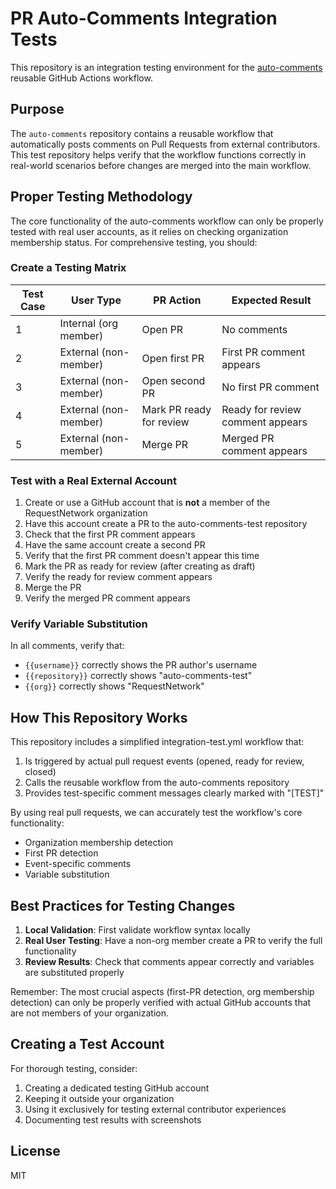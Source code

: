 # PR Auto-Comments Integration Tests

This repository is an integration testing environment for the [auto-comments](https://github.com/RequestNetwork/auto-comments) reusable GitHub Actions workflow.

## Purpose

The `auto-comments` repository contains a reusable workflow that automatically posts comments on Pull Requests from external contributors. This test repository helps verify that the workflow functions correctly in real-world scenarios before changes are merged into the main workflow.

## Proper Testing Methodology

The core functionality of the auto-comments workflow can only be properly tested with real user accounts, as it relies on checking organization membership status. For comprehensive testing, you should:

### Create a Testing Matrix

| Test Case | User Type | PR Action | Expected Result |
|-----------|-----------|-----------|-----------------|
| 1 | Internal (org member) | Open PR | No comments |
| 2 | External (non-member) | Open first PR | First PR comment appears |
| 3 | External (non-member) | Open second PR | No first PR comment |
| 4 | External (non-member) | Mark PR ready for review | Ready for review comment appears |
| 5 | External (non-member) | Merge PR | Merged PR comment appears |

### Test with a Real External Account

1. Create or use a GitHub account that is **not** a member of the RequestNetwork organization
2. Have this account create a PR to the auto-comments-test repository
3. Check that the first PR comment appears
4. Have the same account create a second PR
5. Verify that the first PR comment doesn't appear this time
6. Mark the PR as ready for review (after creating as draft)
7. Verify the ready for review comment appears
8. Merge the PR
9. Verify the merged PR comment appears

### Verify Variable Substitution

In all comments, verify that:
- `{{username}}` correctly shows the PR author's username
- `{{repository}}` correctly shows "auto-comments-test"
- `{{org}}` correctly shows "RequestNetwork"

## How This Repository Works

This repository includes a simplified integration-test.yml workflow that:

1. Is triggered by actual pull request events (opened, ready for review, closed)
2. Calls the reusable workflow from the auto-comments repository
3. Provides test-specific comment messages clearly marked with "[TEST]"

By using real pull requests, we can accurately test the workflow's core functionality:
- Organization membership detection
- First PR detection
- Event-specific comments
- Variable substitution

## Best Practices for Testing Changes

1. **Local Validation**: First validate workflow syntax locally
2. **Real User Testing**: Have a non-org member create a PR to verify the full functionality
3. **Review Results**: Check that comments appear correctly and variables are substituted properly

Remember: The most crucial aspects (first-PR detection, org membership detection) can only be properly verified with actual GitHub accounts that are not members of your organization.

## Creating a Test Account

For thorough testing, consider:
1. Creating a dedicated testing GitHub account
2. Keeping it outside your organization
3. Using it exclusively for testing external contributor experiences
4. Documenting test results with screenshots

## License

MIT
